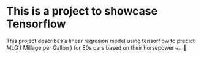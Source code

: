 # This is a project to showcase Tensorflow

This project describes a linear regresion model using tensorflow to predict MLG ( Millage per Gallon ) for 80s cars based on their horsepower 🏎️ 🐎
